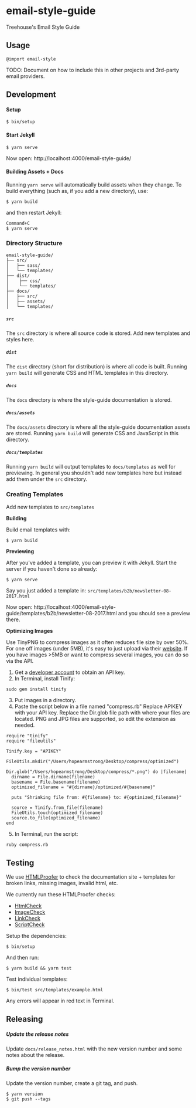 # email-style-guide
Treehouse's Email Style Guide

## Usage

```
@import email-style
```

TODO: Document on how to include this in other projects and 3rd-party email providers.

## Development

#### Setup

```
$ bin/setup
```

#### Start Jekyll

```
$ yarn serve
```

Now open: http://localhost:4000/email-style-guide/

#### Building Assets + Docs

Running `yarn serve` will automatically build assets when they change. To build everything (such as, if you add a new directory), use:

```
$ yarn build
```

and then restart Jekyll:

```
Command+C
$ yarn serve
```

### Directory Structure

```
email-style-guide/
├── src/
│   ├── sass/
│   └── templates/
├── dist/
│    ├── css/
│    └── templates/
├── docs/
│   ├── src/
│   ├── assets/
│   └── templates/
```

#####  `src`

The `src` directory is where all source code is stored. Add new templates and styles here.

##### `dist`

The `dist` directory (short for distribution) is where all code is built. Running `yarn build` will generate CSS and HTML templates in this directory.

##### `docs`

The `docs` directory is where the style-guide documentation is stored.

##### `docs/assets`

The `docs/assets` directory is where all the style-guide documentation assets are stored.  Running `yarn build` will generate CSS and JavaScript in this directory.

##### `docs/templates`

Running `yarn build` will output templates to `docs/templates` as well for previewing.  In general you shouldn't add new templates here but instead add them under the `src` directory.

### Creating Templates

Add new templates to `src/templates`

**Building**

Build email templates with:

```
$ yarn build
```

**Previewing**

After you've added a template, you can preview it with Jekyll. Start the server if you haven't done so already:

```
$ yarn serve
```

Say you just added a template in: `src/templates/b2b/newsletter-08-2017.html`

Now open: http://localhost:4000/email-style-guide/templates/b2b/newsletter-08-2017.html and you should see a preview there.

**Optimizing Images**

Use TinyPNG to compress images as it often reduces file size by over 50%. For one off images (under 5MB), it's easy to just upload via their [website](https://tinypng.com/). If you have images >5MB or want to compress several images, you can do so via the API.

1. Get a [developer account](https://tinypng.com/developers) to obtain an API key.
2. In Terminal, install Tinify:
```
sudo gem install tinify
```
3. Put images in a directory.
4. Paste the script below in a file named "compress.rb" Replace APIKEY with your API key. Replace the Dir.glob file path with where your files are located. PNG and JPG files are supported, so edit the extension as needed.
```
require "tinify"
require "fileutils"

Tinify.key = "APIKEY"

FileUtils.mkdir("/Users/hopearmstrong/Desktop/compress/optimized")

Dir.glob("/Users/hopearmstrong/Desktop/compress/*.png") do |filename|
  dirname = File.dirname(filename)
  basename = File.basename(filename)
  optimized_filename = "#{dirname}/optimized/#{basename}"

  puts "Shrinking file from: #{filename} to: #{optimized_filename}"
  
  source = Tinify.from_file(filename)
  FileUtils.touch(optimized_filename)
  source.to_file(optimized_filename)
end
```
5. In Terminal, run the script:
```
ruby compress.rb
```
## Testing

We use [HTMLProofer](https://github.com/gjtorikian/html-proofer) to check the documentation site + templates for broken links, missing images, invalid html, etc.

We currently run these HTMLProofer checks:

* [HtmlCheck](https://github.com/gjtorikian/html-proofer#html)
* [ImageCheck](https://github.com/gjtorikian/html-proofer#images)
* [LinkCheck](https://github.com/gjtorikian/html-proofer#links)
* [ScriptCheck](https://github.com/gjtorikian/html-proofer#scripts)

Setup the dependencies:

```
$ bin/setup
```

And then run:

```
$ yarn build && yarn test
```

Test individual templates:

```
$ bin/test src/templates/example.html
```

Any errors will appear in red text in Terminal.

## Releasing

##### Update the release notes

Update `docs/release_notes.html` with the new version number and some notes about the release.

##### Bump the version number

Update the version number, create a git tag, and push.

```
$ yarn version
$ git push --tags
```
